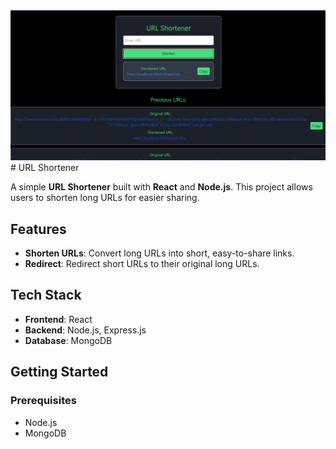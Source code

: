 <img src="https://github.com/aslahc/URL_SHORT/blob/main/Screenshot%202024-07-10%20220004.png?raw=true">
# URL Shortener

A simple **URL Shortener** built with **React** and **Node.js**. This project allows users to shorten long URLs for easier sharing.

## Features

- **Shorten URLs**: Convert long URLs into short, easy-to-share links.
- **Redirect**: Redirect short URLs to their original long URLs.

## Tech Stack

- **Frontend**: React
- **Backend**: Node.js, Express.js
- **Database**: MongoDB

## Getting Started

### Prerequisites

- Node.js
- MongoDB
